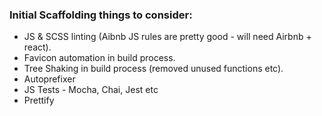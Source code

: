 ### Initial Scaffolding things to consider:

* JS & SCSS linting (Aibnb JS rules are pretty good - will need Airbnb + react).
* Favicon automation in build process.
* Tree Shaking in build process (removed unused functions etc).
* Autoprefixer
* JS Tests - Mocha, Chai, Jest etc
* Prettify

